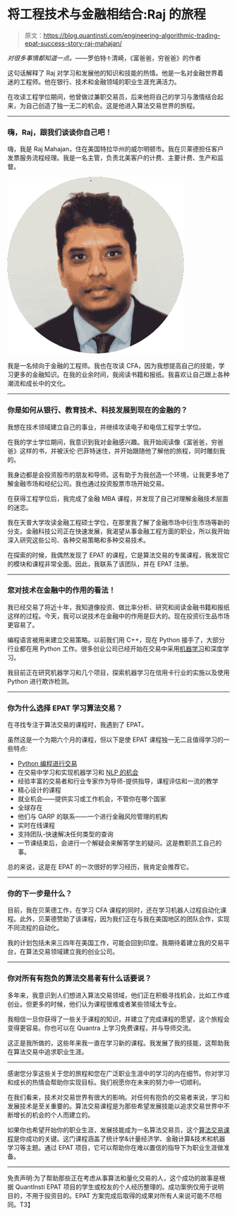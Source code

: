 # 将工程技术与金融相结合:Raj 的旅程

> 原文：<https://blog.quantinsti.com/engineering-algorithmic-trading-epat-success-story-raj-mahajan/>

*对很多事情都知道一点。*——罗伯特·t·清崎，《富爸爸，穷爸爸》的作者

这句话解释了 Raj 对学习和发展他的知识和技能的热情。他是一名对金融世界着迷的工程师。他在银行、技术和金融领域的职业生涯充满活力。

在攻读工程学位期间，他曾做过兼职交易员，后来他将自己的学习与激情结合起来，为自己创造了独一无二的机会。这是他进入算法交易世界的旅程。

* * *

### 嗨，Raj，跟我们谈谈你自己吧！

嗨，我是 Raj Mahajan，住在美国特拉华州的威尔明顿市。我在贝莱德担任客户发票服务流程经理。我是一名主管，负责北美客户的计费、主要计费、生产和监督。

![](img/746679264487a890ae9bc2eb75db3560.png)

我是一名倾向于金融的工程师。我也在攻读 CFA，因为我想提高自己的技能，学习更多的金融知识。在我的业余时间，我阅读书籍和报纸。我喜欢让自己跟上各种潮流和成长中的文化。

* * *

### 你是如何从银行、教育技术、科技发展到现在的金融的？

我想在技术领域建立自己的事业，并继续攻读电子和电信工程学士学位。

在我的学士学位期间，我意识到我对金融感兴趣。我开始阅读像《富爸爸，穷爸爸》这样的书，并被沃伦·巴菲特迷住，并开始跟随他了解他的旅程，同时雕刻我的。

我身边都是会投资股市的朋友和导师。这有助于为我创造一个环境，让我更多地了解金融市场和经纪公司。我也通过投资股票市场开始交易。

在获得工程学位后，我完成了金融 MBA 课程，并发现了自己对理解金融技术层面的迷恋。

我在天普大学攻读金融工程硕士学位，在那里我了解了金融市场中衍生市场等新的分支。金融科技公司正在快速发展，我渴望从事金融工程方面的职业，所以我开始深入研究这些公司、各种交易策略和多种交易技术。

在探索的时候，我偶然发现了 EPAT 的课程，它是算法交易的专属课程，我发现它的模块和课程非常全面。因此，我联系了该团队，并在 EPAT 注册。

* * *

### 您对技术在金融中的作用的看法！

我已经交易了将近十年，我知道像投资、做比率分析、研究和阅读金融书籍和报纸这样的过程。今天，我可以说技术在金融中的作用是巨大的。现在投资衍生品市场更容易了。

编程语言被用来建立交易策略。以前我们用 C++，现在 Python 接手了，大部分行业都在用 Python 工作。很多创业公司已经开始在交易中采用[机器学习](https://quantra.quantinsti.com/course/introduction-to-machine-learning-for-trading)和深度学习。

我目前正在研究机器学习和几个项目，探索机器学习在信用卡行业的实施以及使用 Python 进行欺诈检测。

* * *

### 你为什么选择 EPAT 学习算法交易？

在寻找专注于算法交易的课程时，我遇到了 EPAT。

虽然这是一个为期六个月的课程，但以下是使 EPAT 课程独一无二且值得学习的一些特点:

*   [Python 编程进行交易](https://quantra.quantinsti.com/course/python-for-trading)
*   在交易中学习和实现机器学习和 [NLP 的机会](/natural-language-processing-trading/)
*   经验丰富的交易者和行业专家作为导师-提供指导，课程评估和一流的教学
*   精心设计的课程
*   就业机会——提供实习或工作机会，不管你在哪个国家
*   全球存在
*   他们与 GARP 的联系——一个进行金融风险管理的机构
*   实时在线课程
*   支持团队-快速解决任何类型的查询
*   一节课结束后，会进行一个解疑会来解答学生的疑问。这是教职员工自己的事。

总的来说，这是在 EPAT 的一次很好的学习经历，我肯定会推荐它。

* * *

### 你的下一步是什么？

目前，我在贝莱德工作，在学习 CFA 课程的同时，还在学习机器人过程自动化课程。此外，贝莱德赞助了该课程，因为我们正在与我在美国地区的团队合作，实现不同流程的自动化。

我的计划包括未来三四年在美国工作，可能会回到印度。我期待着建立我的交易平台，在算法交易领域建立我的创业公司。

* * *

### 你对所有有抱负的算法交易者有什么话要说？

多年来，我意识到人们想进入算法交易领域，他们正在积极寻找机会，比如工作或创业。但更多的时候，他们认为课程很难或者某些领域太专业。

我相信一旦你获得了一些关于课程的知识，并建立了完成课程的愿望，这个旅程会变得更容易。你也可以在 Quantra 上学习免费课程，并与导师交流。

这正是我所做的，这些年来我一直在学习新的课程。我发展了我的技能，这帮助我在算法交易中追求职业生涯。

* * *

感谢您分享这些关于您的旅程和您在广泛职业生涯中的学习的内在细节。你对学习和成长的热情会帮助你实现目标。我们祝愿你在未来的努力中一切顺利。

在我们看来，技术对交易世界有很大的影响。对任何有抱负的交易者来说，学习和发展技术是至关重要的。算法交易课程是为那些希望发展技能以追求交易世界中不断增长的机会的个人而建立的。

如果你也希望开始你的职业生涯，发展技能成为一名算法交易员，这个[算法交易课程](https://www.quantinsti.com/epat)是你成功的关键。这门课程涵盖了统计学&计量经济学、金融计算&技术和机器学习等主题。通过 EPAT 项目，它可以帮助你在难以置信的指导下为职业生涯做准备。

* * *

免责声明:为了帮助那些正在考虑从事算法和量化交易的人，这个成功的故事是根据 QuantInsti EPAT 项目的学生或校友的个人经历整理的。成功案例仅用于说明目的，不用于投资目的。EPAT 方案完成后取得的成果对所有人来说可能不尽相同。T3】